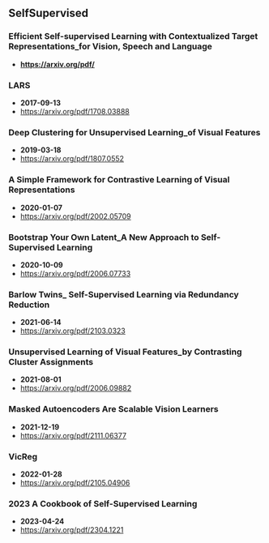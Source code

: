 ## SelfSupervised


### Efficient Self-supervised Learning with Contextualized Target Representations_for Vision, Speech and Language
- **https://arxiv.org/pdf/**
### LARS
- **2017-09-13**
- https://arxiv.org/pdf/1708.03888
### Deep Clustering for Unsupervised Learning_of Visual Features
- **2019-03-18**
- https://arxiv.org/pdf/1807.0552
### A Simple Framework for Contrastive Learning of Visual Representations
- **2020-01-07**
- https://arxiv.org/pdf/2002.05709
### Bootstrap Your Own Latent_A New Approach to Self-Supervised Learning
- **2020-10-09**
- https://arxiv.org/pdf/2006.07733
### Barlow Twins_ Self-Supervised Learning via Redundancy Reduction
- **2021-06-14**
- https://arxiv.org/pdf/2103.0323
### Unsupervised Learning of Visual Features_by Contrasting Cluster Assignments
- **2021-08-01**
- https://arxiv.org/pdf/2006.09882
### Masked Autoencoders Are Scalable Vision Learners
- **2021-12-19**
- https://arxiv.org/pdf/2111.06377
### VicReg
- **2022-01-28**
- https://arxiv.org/pdf/2105.04906
### 2023 A Cookbook of Self-Supervised Learning
- **2023-04-24**
- https://arxiv.org/pdf/2304.1221